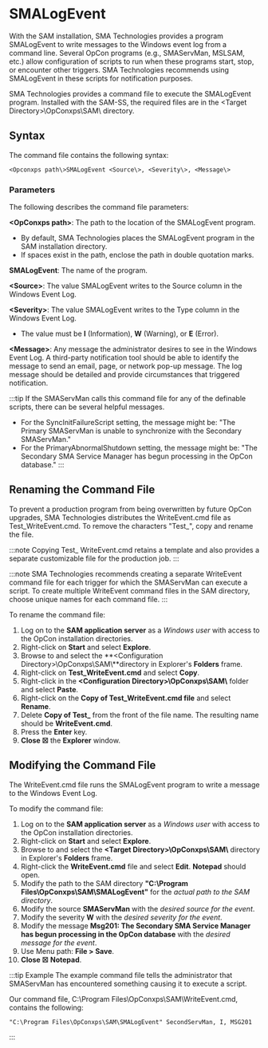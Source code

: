 # SMALogEvent

With the SAM installation, SMA Technologies provides a program SMALogEvent to write messages to the Windows event
log from a command line. Several OpCon
programs (e.g., SMAServMan, MSLSAM, etc.) allow configuration of scripts
to run when these programs start, stop, or encounter other triggers.
SMA Technologies recommends using SMALogEvent in these scripts for notification purposes.

SMA Technologies provides a command file to execute the SMALogEvent program. Installed with the SAM-SS, the required
files are in the <Target Directory\>\\OpConxps\\SAM\\ directory.

## Syntax

The command file contains the following syntax:

```shell
<Opconxps path\>SMALogEvent <Source\>, <Severity\>, <Message\>
```

### Parameters

The following describes the command file parameters:

**<OpConxps path\>**: The path to the location of the SMALogEvent
program.

- By default, SMA Technologies places the     SMALogEvent program in the SAM installation directory.
- If spaces exist in the path, enclose the path in double quotation
    marks.

**SMALogEvent**: The name of the program.

**<Source\>**: The value SMALogEvent writes to the Source column in the
Windows Event Log.

**<Severity\>**: The value SMALogEvent writes to the Type column in the
Windows Event Log.

- The value must be **I** (Information), **W** (Warning), or **E**
    (Error).

**<Message\>**: Any message the administrator desires to see in the
Windows Event Log. A third-party notification tool should be able to
identify the message to send an email, page, or network pop-up message.
The log message should be detailed and provide circumstances that
triggered notification.

:::tip
If the SMAServMan calls this command file for any of the definable scripts, there can be several helpful messages.

- For the SyncInitFailureScript setting, the message might be: "The Primary SMAServMan is unable to synchronize with the Secondary SMAServMan."
- For the PrimaryAbnormalShutdown setting, the message might be: "The Secondary SMA Service Manager has begun processing in the OpCon database."
:::

## Renaming the Command File

To prevent a production program from being overwritten by future
OpCon upgrades, SMA Technologies distributes the WriteEvent.cmd file
as Test_WriteEvent.cmd. To remove the characters "Test\_", copy and
rename the file.

:::note
Copying Test\_ WriteEvent.cmd retains a template and also provides a separate customizable file for the production job.
:::

:::note
SMA Technologies recommends creating a separate WriteEvent command file for each trigger for which the SMAServMan can execute a script. To create multiple WriteEvent command files in the SAM directory, choose unique names for each command file.
:::

To rename the command file:

1. Log on to the **SAM application server** as a *Windows user* with
    access to the OpCon installation
    directories.
2. Right-click on **Start** and select **Explore**.
3. Browse to and select the **<Configuration
    Directory\>\\OpConxps\\SAM\\**directory in Explorer's **Folders**
    frame.
4. Right-click on **Test_WriteEvent.cmd** and select **Copy**.
5. Right-click in the **<Configuration Directory\>\\OpConxps\\SAM\\**
    folder and select **Paste**.
6. Right-click on the **Copy of Test_WriteEvent.cmd file** and select
    **Rename**.
7. Delete **Copy of Test\_** from the front of the file name. The
    resulting name should be **WriteEvent.cmd**.
8. Press the **Enter** key.
9. **Close ☒** the **Explorer** window.

## Modifying the Command File

The WriteEvent.cmd file runs the SMALogEvent program to write a message
to the Windows Event Log.

To modify the command file:

1. Log on to the **SAM application server** as a *Windows user* with
    access to the OpCon installation directories.
2. Right-click on **Start** and select **Explore**.
3. Browse to and select the **<Target Directory\>\\OpConxps\\SAM\\**
    directory in Explorer's **Folders** frame.
4. Right-click the **WriteEvent.cmd** file and select **Edit**.
    **Notepad** should open.
5. Modify the path to the SAM directory **"C:\\Program
    Files\\OpConxps\\SAM\\SMALogEvent"** for the *actual path to the
    SAM directory*.
6. Modify the source **SMAServMan** with the *desired source for the
    event*.
7. Modify the severity **W** with the *desired severity for the event*.
8. Modify the message **Msg201: The Secondary SMA Service Manager has
    begun processing in the OpCon database**
    with the *desired message for the event*.
9. Use Menu path: **File \> Save**.
10. **Close ☒** **Notepad**.

:::tip Example
The example command file tells the administrator that SMAServMan has encountered something causing it to execute a script.

Our command file, C:\Program Files\OpConxps\SAM\WriteEvent.cmd, contains the following:

```shell
"C:\Program Files\OpConxps\SAM\SMALogEvent" SecondServMan, I, MSG201
```

:::
